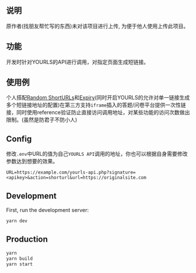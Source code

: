 ## 说明

原作者(找朋友帮忙写的东西)未对该项目进行上传, 为便于他人使用上传此项目。

## 功能

开发时针对YOURLS的API进行调用，对指定页面生成短链接。

## 使用例

个人搭配[Random ShortURLs](https://yourls.org/)和[Expiry](https://github.com/joshp23/YOURLS-Expiry)(同时开启YOURLS的允许对单一链接生成多个短链接地址的配置)在第三方支持`iframe`插入的答题/问卷平台提供一次性链接，同时使用reference验证防止直接访问调用地址，对某些功能的访问次数做出限制。(虽然是防君子不防小人)

## Config

修改`.env`中URL的值为自己`YOURLS API`调用的地址，你也可以根据自身需要修改参数达到想要的效果。

`URL=https://example.com/yourls-api.php?signature=<apikey>&action=shorturl&url=https://originalsite.com`

## Development

First, run the development server:

```bash
yarn dev
```

## Production

```bash
yarn
yarn build
yarn start
```
